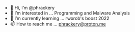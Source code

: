 - 👋 Hi, I’m @phrackery
- 👀 I’m interested in ...
Programming and Malware Analysis
- 🌱 I’m currently learning ...
rwxrob's boost 2022
- 📫 How to reach me ...
phrackery@proton.me
<!---
phrackery/phrackery is a ✨ special ✨ repository because its `README.md` (this file) appears on your GitHub profile.
You can click the Preview link to take a look at your changes.
--->
